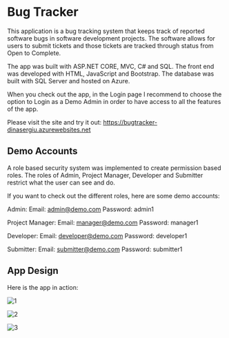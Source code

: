 # Bug Tracker

This application is a bug tracking system that keeps track of reported software bugs in software development projects. The software allows for users to submit tickets and those tickets are tracked through status from Open to Complete.

The app was built with ASP.NET CORE, MVC, C# and SQL. The front end was developed with HTML, JavaScript and Bootstrap. The database was built with SQL Server and hosted on Azure.

When you check out the app, in the Login page I recommend to choose the option to Login as a Demo Admin in order to have access to all the features of the app.

Please visit the site and try it out: https://bugtracker-dinasergiu.azurewebsites.net

## Demo Accounts

A role based security system was implemented to create permission based roles. The roles of Admin, Project Manager, Developer and Submitter restrict what the user can see and do.

If you want to check out the different roles, here are some demo accounts:

Admin: Email: admin@demo.com Password: admin1 

Project Manager: Email: manager@demo.com Password: manager1

Developer: Email: developer@demo.com Password: developer1

Submitter: Email: submitter@demo.com Password: submitter1


## App Design

Here is the app in action:

![1](https://user-images.githubusercontent.com/70022000/96596410-58bcfc80-12f5-11eb-8e85-c3d870103d7f.jpg)

![2](https://user-images.githubusercontent.com/70022000/96596603-91f56c80-12f5-11eb-880f-2ad61eab6120.jpg)

![3](https://user-images.githubusercontent.com/70022000/96596990-fb757b00-12f5-11eb-8f86-d93d7bab8b9a.jpg)




